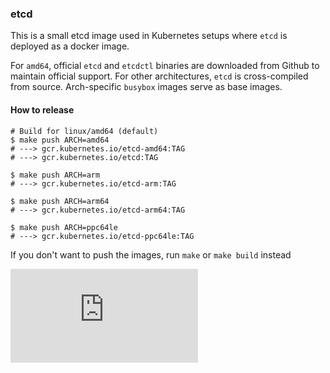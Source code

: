### etcd

This is a small etcd image used in Kubernetes setups where `etcd` is deployed as a docker image.

For `amd64`, official `etcd` and `etcdctl` binaries are downloaded from Github to maintain official support.
For other architectures, `etcd` is cross-compiled from source. Arch-specific `busybox` images serve as base images.

#### How to release

```console
# Build for linux/amd64 (default)
$ make push ARCH=amd64
# ---> gcr.kubernetes.io/etcd-amd64:TAG
# ---> gcr.kubernetes.io/etcd:TAG

$ make push ARCH=arm
# ---> gcr.kubernetes.io/etcd-arm:TAG

$ make push ARCH=arm64
# ---> gcr.kubernetes.io/etcd-arm64:TAG

$ make push ARCH=ppc64le
# ---> gcr.kubernetes.io/etcd-ppc64le:TAG
```

If you don't want to push the images, run `make` or `make build` instead


[![Analytics](https://kubernetes-site.appspot.com/UA-36037335-10/GitHub/cluster/images/etcd/README.md?pixel)]()
